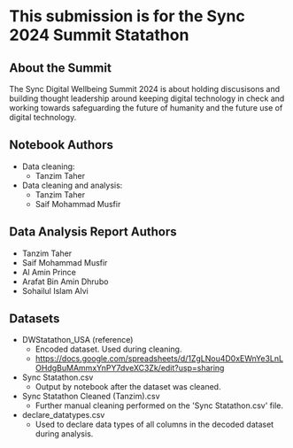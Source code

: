 # This submission is for the Sync 2024 Summit Statathon

## About the Summit
The Sync Digital Wellbeing Summit 2024 is about holding discusisons and building thought leadership around keeping digital technology in check and working towards safeguarding the future of humanity and the future use of digital technology.

## Notebook Authors
* Data cleaning: 
  * Tanzim Taher
* Data cleaning and analysis: 
  * Tanzim Taher 
  * Saif Mohammad Musfir

## Data Analysis Report Authors
* Tanzim Taher
* Saif Mohammad Musfir
* Al Amin Prince
* Arafat Bin Amin Dhrubo
* Sohailul Islam Alvi

## Datasets
* DWStatathon_USA (reference)
  * Encoded dataset. Used during cleaning.
  * https://docs.google.com/spreadsheets/d/1ZgLNou4D0xEWnYe3LnLOHdgBuMAmmxYnPY7dveXC3Zk/edit?usp=sharing
* Sync Statathon.csv
  * Output by notebook after the dataset was cleaned.
* Sync Statathon Cleaned (Tanzim).csv
  * Further manual cleaning performed on the 'Sync Statathon.csv' file.
* declare_datatypes.csv
  * Used to declare data types of all columns in the decoded dataset during analysis.




